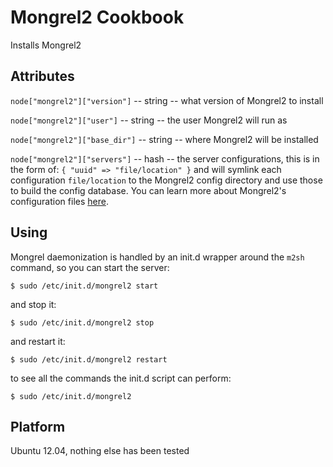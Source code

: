 # Mongrel2 Cookbook

Installs Mongrel2

## Attributes

`node["mongrel2"]["version"]` -- string -- what version of Mongrel2 to install

`node["mongrel2"]["user"]` -- string -- the user Mongrel2 will run as

`node["mongrel2"]["base_dir"]` -- string -- where Mongrel2 will be installed

`node["mongrel2"]["servers"]` -- hash -- the server configurations, this is in the form of: `{ "uuid" => "file/location" }` and will symlink each configuration `file/location` to the Mongrel2 config directory and use those to build the config database. You can learn more about Mongrel2's configuration files [here](http://mongrel2.org/manual/book-finalch4.html#x6-260003.4).

## Using

Mongrel daemonization is handled by an init.d wrapper around the `m2sh` command, so you can start the server:

    $ sudo /etc/init.d/mongrel2 start

and stop it:

    $ sudo /etc/init.d/mongrel2 stop
  
and restart it:

    $ sudo /etc/init.d/mongrel2 restart
  
to see all the commands the init.d script can perform:

    $ sudo /etc/init.d/mongrel2

## Platform

Ubuntu 12.04, nothing else has been tested

